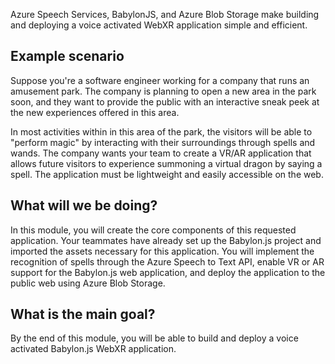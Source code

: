 Azure Speech Services, BabylonJS, and Azure Blob Storage make building and deploying a voice activated WebXR application simple and efficient.

## Example scenario

Suppose you're a software engineer working for a company that runs an amusement park. The company is planning to open a new area in the park soon, and they want to provide the public with an interactive sneak peek at the new experiences offered in this area.

In most activities within in this area of the park, the visitors will be able to "perform magic" by interacting with their surroundings through spells and wands. The company wants your team to create a VR/AR application that allows future visitors to experience summoning a virtual dragon by saying a spell. The application must be lightweight and easily accessible on the web.

## What will we be doing?

In this module, you will create the core components of this requested application. Your teammates have already set up the Babylon.js project and imported the assets necessary for this application. You will implement the recognition of spells through the Azure Speech to Text API, enable VR or AR support for the Babylon.js web application, and deploy the application to the public web using Azure Blob Storage.

## What is the main goal?

By the end of this module, you will be able to build and deploy a voice activated Babylon.js WebXR application.
